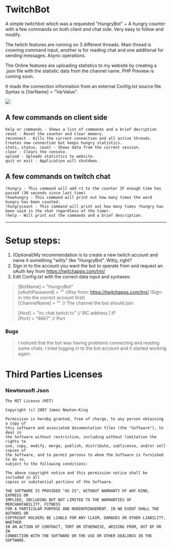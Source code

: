 # TwitchBot
A simple twitchbot which was a requested "HungryBot" ~ A hungry counter with a few commands on both client and chat side.
Very easy to follow and modify.

The twitch features are running on 3 different threads. Main thread is covering command input, another is for reading chat and one additional for sending messages. Async operations.

The Online features are uploading statistics to my website by creating a .json file with the statistic data from the channel name. PHP Preview is coming soon.

It reads the connection information from an external Config.txt source file.
Syntax is [VarName] = "VarValue".

![](http://bytevaultstudio.se/ShareX/HungryBot_jWH9wpuXaL.png)

## A few commands on client side
```
help or commands - Shows a list of commands and a brief decription
reset - Reset the counter and clear memory.
reconnect - Kills the current connection and all active threads. Creates new connection but keeps hungry statistics.
stats, status, count - Shows data from the current session.
clear - Clears the console.
upload - Uploads statistics to website.
quit or exit - Application will shutdown.
```
## A few commands on twitch chat
```
!hungry - This command will add +1 to the counter IF enough time has passed (30 seconds since last time)
!howhungry - This command will print out how many times the word hungry has been counted.
!hungrycount - This command will print out how many times !hungry has been said in the chat regardless of the timer.
!help - Will print out the commands and a brief description.
```
---------------------------------------------------------------------------------------------------------------------------------------
# Setup steps:
1. (Optional)My recommendation is to create a new twitch account and name it something "witty" like "HungryBot". Witty, right?
2. Sign in to the account you want the bot to operate from and request an oAuth key from https://twitchapps.com/tmi/
3. Edit Config.txt with the correct data input and syntaxes:

>[BotName] = "HungryBot"  
>[oAuthPassword] = "" //Key from: https://twitchapps.com/tmi/ (Sign-in into the correct account first)   
>[ChannelName] = "" // The channel the bot should join  
>  
>[Host] = "irc.chat.twitch.tv" // IRC address | IP  
>[Port] = "6667" // Port

### Bugs
>I noticed that the bot was having problems connecting and reading some chats. I tried logging in to the bot account and it started working again.

# Third Parties Licenses
### Newtonsoft Json
```
The MIT License (MIT)

Copyright (c) 2007 James Newton-King

Permission is hereby granted, free of charge, to any person obtaining a copy of
this software and associated documentation files (the "Software"), to deal in
the Software without restriction, including without limitation the rights to
use, copy, modify, merge, publish, distribute, sublicense, and/or sell copies of
the Software, and to permit persons to whom the Software is furnished to do so,
subject to the following conditions:

The above copyright notice and this permission notice shall be included in all
copies or substantial portions of the Software.

THE SOFTWARE IS PROVIDED "AS IS", WITHOUT WARRANTY OF ANY KIND, EXPRESS OR
IMPLIED, INCLUDING BUT NOT LIMITED TO THE WARRANTIES OF MERCHANTABILITY, FITNESS
FOR A PARTICULAR PURPOSE AND NONINFRINGEMENT. IN NO EVENT SHALL THE AUTHORS OR
COPYRIGHT HOLDERS BE LIABLE FOR ANY CLAIM, DAMAGES OR OTHER LIABILITY, WHETHER
IN AN ACTION OF CONTRACT, TORT OR OTHERWISE, ARISING FROM, OUT OF OR IN
CONNECTION WITH THE SOFTWARE OR THE USE OR OTHER DEALINGS IN THE SOFTWARE.
```
